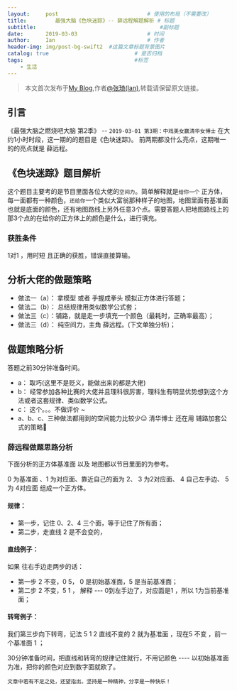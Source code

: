 ```yaml
---
layout:     post             				# 使用的布局（不需要改）
title:         最强大脑《色块迷踪》-- 薛远程解题解析 # 标题 
subtitle:    					  				#副标题
date:       2019-03-03  					# 时间
author:     Ian                  			# 作者
header-img: img/post-bg-swift2	#这篇文章标题背景图片
catalog: true                        	# 是否归档
tags:                              		#标签
    - 生活
---
```


> 本文首次发布于[My Blog](http://uniquezhangqi.top),作者[@张琦(Ian)](http://uniquezhangqi.top/about/),转载请保留原文链接。


## 引言
《最强大脑之燃烧吧大脑 第2季》  --  `2019-03-01 第3期：中戏美女赢清华女博士` 在大约1小时时段，这一期的的题目是《色块迷踪》。 前两期都没什么亮点，这期唯一的的亮点就是 薛远程。

## 《色块迷踪》题目解析
这个题目主要考的是节目里面各位大佬的`空间力`。简单解释就是`给你一个`  正方体，每一面都有一种颜色，`还给你`一个类似大富翁那种样子的地图，地图里面有基准面也就是底面的颜色，还有地图路线上另外任意3个点。需要答题人把地图路线上的那3个点的在给你的正方体上的颜色是什么，进行填充。

### 获胜条件
1对1 ，用时短 且正确的获胜，错误直接算输。

## 分析大佬的做题策略
- 做法一（a）： 拿模型 或者 手握成拳头 模拟正方体进行答题；
- 做法二（b）： 总结规律用类似数学公式套；
- 做法三（c）：铺路，就是走一步填充一个颜色（最耗时，正确率最高）；
- 做法三（d）： 纯空间力，主角 薛远程。(下文单独分析)；

## 做题策略分析
答题之前30分钟准备时间。

- a： 取巧(这里不是贬义，能做出来的都是大佬)
- b： 经常参加各种比赛的大佬并且理科很厉害，理科生有明显优势想到这个方法或者这套规律、类似数学公式。
- c： 这个。。。不做评价 ~
- a、b、c、三种做法都用到的空间能力比较少😑 清华博士 还在用 铺路加套公式的策略🌚

### 薛远程做题思路分析
下面分析的正方体基准面 以及 地图都以节目里面的为参考。


0 为基准面 、1 为对应面、靠近自己的面为 2、 3 为2对应面、 4 自己左手边、 5 为 4对应面 组成一个正方体。 

#### 规律：

- 第一步，记住 0、2、4 三个面，等于记住了所有面；
- 第二步，走直线 2 是不会变的，


#### 直线例子： 
如果 往右手边走两步的话：

- 第一步 2 不变，0 5， 0 是初始基准面，5 是当前基准面；
- 第二步 2 不变，5  1  ， 解释 --- 0到左手边了，对应面是1 ，所以 1为当前基准面； 

#### 转弯例子：
我们第三步向下转弯，记法 5 1 2 直线不变的 2 就为基准面 ，现在5 不变 ，前一个基准面 1 ；


30分钟准备时间，把直线和转弯的规律记住就行，不用记颜色 ---- 以初始基准面为准，把你的颜色对应到数字面就欧了。



`文章中若有不足之处，还望指出。坚持是一种精神，分享是一种快乐！`

